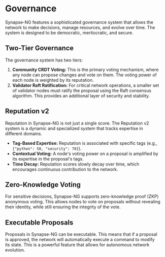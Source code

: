 # Governance

Synapse-NG features a sophisticated governance system that allows the network to make decisions, manage resources, and evolve over time. The system is designed to be democratic, meritocratic, and secure.

## Two-Tier Governance

The governance system has two tiers:

1.  **Community CRDT Voting:** This is the primary voting mechanism, where any node can propose changes and vote on them. The voting power of each node is weighted by its reputation.
2.  **Validator Raft Ratification:** For critical network operations, a smaller set of validator nodes must ratify the proposal using the Raft consensus algorithm. This provides an additional layer of security and stability.

## Reputation v2

Reputation in Synapse-NG is not just a single score. The Reputation v2 system is a dynamic and specialized system that tracks expertise in different domains.

*   **Tag-Based Expertise:** Reputation is associated with specific tags (e.g., `{"python": 50, "security": 70}`).
*   **Contextual Voting:** A node's voting power on a proposal is amplified by its expertise in the proposal's tags.
*   **Time Decay:** Reputation scores slowly decay over time, which encourages continuous contribution to the network.

## Zero-Knowledge Voting

For sensitive decisions, Synapse-NG supports zero-knowledge proof (ZKP) anonymous voting. This allows nodes to vote on proposals without revealing their identity, while still ensuring the integrity of the vote.

## Executable Proposals

Proposals in Synapse-NG can be executable. This means that if a proposal is approved, the network will automatically execute a command to modify its state. This is a powerful feature that allows for autonomous network evolution.